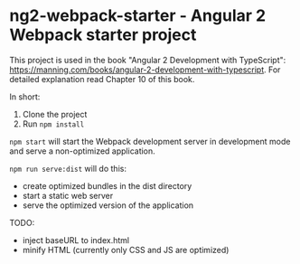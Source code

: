 # ng2-webpack-starter - Angular 2 Webpack starter project

This project is used in the book "Angular 2 Development with TypeScript":
https://manning.com/books/angular-2-development-with-typescript. For detailed explanation read Chapter 10 of this book.

In short:

1. Clone the project
2. Run `npm install`

`npm start` will start the Webpack development server in development mode and serve a non-optimized application.

`npm run serve:dist` will do this:
- create optimized bundles in the dist directory
- start a static web server
- serve the optimized version of the application

TODO:

- inject baseURL to index.html
- minify HTML (currently only CSS and JS are optimized)
